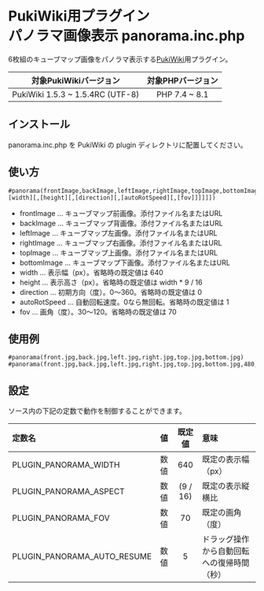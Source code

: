 # PukiWiki用プラグイン<br>パノラマ画像表示 panorama.inc.php

6枚組のキューブマップ画像をパノラマ表示する[PukiWiki](https://pukiwiki.osdn.jp/)用プラグイン。

|対象PukiWikiバージョン|対象PHPバージョン|
|:---:|:---:|
|PukiWiki 1.5.3 ~ 1.5.4RC (UTF-8)|PHP 7.4 ~ 8.1|

## インストール

panorama.inc.php を PukiWiki の plugin ディレクトリに配置してください。

## 使い方

```
#panorama(frontImage,backImage,leftImage,rightImage,topImage,bottomImage[,[width][,[height][,[direction][,[autoRotSpeed][,[fov]]]]]])
```

* frontImage … キューブマップ前画像。添付ファイル名またはURL
* backImage … キューブマップ背画像。添付ファイル名またはURL
* leftImage … キューブマップ左画像。添付ファイル名またはURL
* rightImage … キューブマップ右画像。添付ファイル名またはURL
* topImage … キューブマップ上画像。添付ファイル名またはURL
* bottomImage … キューブマップ下画像。添付ファイル名またはURL
* width … 表示幅（px）。省略時の既定値は 640
* height … 表示高さ（px）。省略時の既定値は width * 9 / 16
* direction … 初期方向（度）。0～360。省略時の既定値は 0
* autoRotSpeed … 自動回転速度。0なら無回転。省略時の既定値は 1
* fov … 画角（度）。30～120。省略時の既定値は 70

## 使用例

```
#panorama(front.jpg,back.jpg,left.jpg,right.jpg,top.jpg,bottom.jpg)
#panorama(front.jpg,back.jpg,left.jpg,right.jpg,top.jpg,bottom.jpg,480,360,-30,-1,100)
```

## 設定

ソース内の下記の定数で動作を制御することができます。

|定数名|値|既定値|意味|
|:---|:---:|:---:|:---|
|PLUGIN_PANORAMA_WIDTH|数値|640|既定の表示幅（px）|
|PLUGIN_PANORAMA_ASPECT|数値|(9 / 16)|既定の表示縦横比|
|PLUGIN_PANORAMA_FOV|数値|70|既定の画角（度）|
|PLUGIN_PANORAMA_AUTO_RESUME|数値|5|ドラッグ操作から自動回転への復帰時間（秒）|
